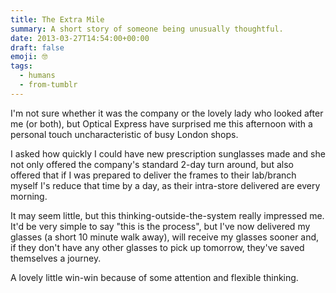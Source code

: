 ```yaml
---
title: The Extra Mile
summary: A short story of someone being unusually thoughtful.
date: 2013-03-27T14:54:00+00:00
draft: false
emoji: 🤓
tags:
  - humans
  - from-tumblr
---
```


I'm not sure whether it was the company or the lovely lady who looked after me (or both), but Optical Express have surprised me this afternoon with a personal touch uncharacteristic of busy London shops.

I asked how quickly I could have new prescription sunglasses made and she not only offered the company's standard 2-day turn around, but also offered that if I was prepared to deliver the frames to their lab/branch myself I's reduce that time by a day, as their intra-store delivered are every morning.

It may seem little, but this thinking-outside-the-system really impressed me. It'd be very simple to say "this is the process", but I've now delivered my glasses (a short 10 minute walk away), will receive my glasses sooner and, if they don't have any other glasses to pick up tomorrow, they've saved themselves a journey.

A lovely little win-win because of some attention and flexible thinking.
